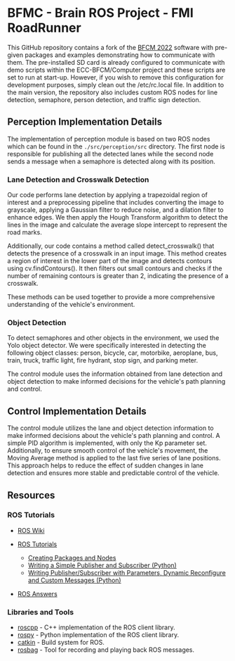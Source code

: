 # BFMC - Brain ROS Project - FMI RoadRunner

This GitHub repository contains a fork of the [BFCM 2022](https://github.com/ECC-BFMC/Brain_ROS) software with pre-given packages and examples demonstrating how to communicate with them. The pre-installed SD card is already configured to communicate with demo scripts within the ECC-BFCM/Computer project and these scripts are set to run at start-up. However, if you wish to remove this configuration for development purposes, simply clean out the /etc/rc.local file. In addition to the main version, the repository also includes custom ROS nodes for line detection, semaphore, person detection, and traffic sign detection.

## Perception Implementation Details

The implementation of perception module is based on two ROS nodes which can be found in the `./src/perception/src` directory. The first node is responsible for publishing all the detected lanes while the second node sends a message when a semaphore is detected along with its position. 

### Lane Detection and Crosswalk Detection
Our code performs lane detection by applying a trapezoidal region of interest and a preprocessing pipeline that includes converting the image to grayscale, applying a Gaussian filter to reduce noise, and a dilation filter to enhance edges. We then apply the Hough Transform algorithm to detect the lines in the image and calculate the average slope intercept to represent the road marks.

Additionally, our code contains a method called detect_crosswalk() that detects the presence of a crosswalk in an input image. This method creates a region of interest in the lower part of the image and detects contours using cv.findContours(). It then filters out small contours and checks if the number of remaining contours is greater than 2, indicating the presence of a crosswalk.

These methods can be used together to provide a more comprehensive understanding of the vehicle's environment. 

### Object Detection
To detect semaphores and other objects in the environment, we used the Yolo object detector. We were specifically interested in detecting the following object classes: person, bicycle, car, motorbike, aeroplane, bus, train, truck, traffic light, fire hydrant, stop sign, and parking meter.

The control module uses the information obtained from lane detection and object detection to make informed decisions for the vehicle's path planning and control.

## Control Implementation Details
The control module utilizes the lane and object detection information to make informed decisions about the vehicle's path planning and control. A simple PID algorithm is implemented, with only the Kp parameter set. Additionally, to ensure smooth control of the vehicle's movement, the Moving Average method is applied to the last five series of lane positions. This approach helps to reduce the effect of sudden changes in lane detection and ensures more stable and predictable control of the vehicle.

## Resources

### ROS Tutorials

* [ROS Wiki](http://wiki.ros.org/)
* [ROS Tutorials](http://wiki.ros.org/ROS/Tutorials)
	* [Creating Packages and Nodes](https://industrial-training-master.readthedocs.io/en/melodic/_source/session1/Creating-a-ROS-Package-and-Node.html)
	* [Writing a Simple Publisher and Subscriber (Python)](http://wiki.ros.org/ROS/Tutorials/WritingPublisherSubscriber%28python%29)
	* [Writing Publisher/Subscriber with Parameters, Dynamic Reconfigure and Custom Messages (Python)](http://wiki.ros.org/ROSNodeTutorialPython)

* [ROS Answers](https://answers.ros.org/)

### Libraries and Tools

* [roscpp](http://wiki.ros.org/roscpp) - C++ implementation of the ROS client library.
* [rospy](http://wiki.ros.org/rospy) - Python implementation of the ROS client library.
* [catkin](http://wiki.ros.org/catkin) - Build system for ROS.
* [rosbag](http://wiki.ros.org/rosbag) - Tool for recording and playing back ROS messages.

